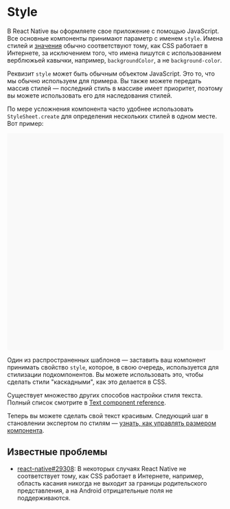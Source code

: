 # Style

В React Native вы оформляете свое приложение с помощью JavaScript. Все основные компоненты принимают параметр с именем `style`. Имена стилей и [значения](colors.md) обычно соответствуют тому, как CSS работает в Интернете, за исключением того, что имена пишутся с использованием верблюжьей кавычки, например, `backgroundColor`, а не `background-color`.

Реквизит `style` может быть обычным объектом JavaScript. Это то, что мы обычно используем для примера. Вы также можете передать массив стилей — последний стиль в массиве имеет приоритет, поэтому вы можете использовать его для наследования стилей.

По мере усложнения компонента часто удобнее использовать `StyleSheet.create` для определения нескольких стилей в одном месте. Вот пример:

<div data-snack-id="@bndby/style" data-snack-platform="web" data-snack-preview="true" data-snack-theme="light" style="overflow:hidden;background:#F9F9F9;border:1px solid var(--color-border);border-radius:4px;height:505px;width:100%"></div>

Один из распространенных шаблонов — заставить ваш компонент принимать свойство `style`, которое, в свою очередь, используется для стилизации подкомпонентов. Вы можете использовать это, чтобы сделать стили "каскадными", как это делается в CSS.

Существует множество других способов настройки стиля текста. Полный список смотрите в [Text component reference](text.md).

Теперь вы можете сделать свой текст красивым. Следующий шаг в становлении экспертом по стилям — [узнать, как управлять размером компонента](height-and-width.md).

## Известные проблемы

-   [react-native#29308](https://github.com/facebook/react-native/issues/29308#issuecomment-792864162): В некоторых случаях React Native не соответствует тому, как CSS работает в Интернете, например, область касания никогда не выходит за границы родительского представления, а на Android отрицательные поля не поддерживаются.
